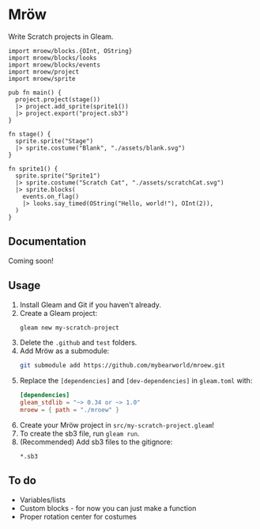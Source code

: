 # Mröw

Write Scratch projects in Gleam.

```gleam
import mroew/blocks.{OInt, OString}
import mroew/blocks/looks
import mroew/blocks/events
import mroew/project
import mroew/sprite

pub fn main() {
  project.project(stage())
  |> project.add_sprite(sprite1())
  |> project.export("project.sb3")
}

fn stage() {
  sprite.sprite("Stage")
  |> sprite.costume("Blank", "./assets/blank.svg")
}

fn sprite1() {
  sprite.sprite("Sprite1")
  |> sprite.costume("Scratch Cat", "./assets/scratchCat.svg")
  |> sprite.blocks(
    events.on_flag()
    |> looks.say_timed(OString("Hello, world!"), OInt(2)),
  )
}
```

## Documentation

Coming soon!

## Usage

1. Install Gleam and Git if you haven't already.
2. Create a Gleam project:
   ```sh
   gleam new my-scratch-project
   ```
3. Delete the `.github` and `test` folders.
4. Add Mröw as a submodule:
   ```sh
   git submodule add https://github.com/mybearworld/mroew.git
   ```
5. Replace the `[dependencies]` and `[dev-dependencies]` in `gleam.toml` with:
   ```toml
   [dependencies]
   gleam_stdlib = "~> 0.34 or ~> 1.0"
   mroew = { path = "./mroew" }
   ```
6. Create your Mröw project in `src/my-scratch-project.gleam`!
7. To create the sb3 file, run `gleam run`.
8. (Recommended) Add sb3 files to the gitignore:
   ```ignore
   *.sb3
   ```

## To do

- Variables/lists
- Custom blocks - for now you can just make a function
- Proper rotation center for costumes
